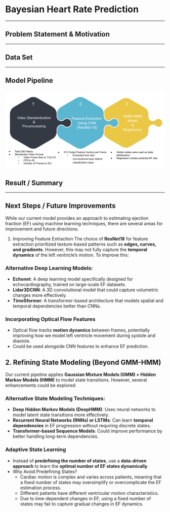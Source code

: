 # **Bayesian Heart Rate Prediction**
---
## **Problem Statement & Motivation**

---
## **Data Set**

---
## **Model Pipeline**
![Flow Chart](./attachment/flowchart.png)
---
## **Result / Summary**

---
## **Next Steps / Future Improvements**
While our current model provides an approach to estimating ejection fraction (EF) using machine learning techniques, there are several areas for improvement and future directions.

1. Improving Feature Extraction
The choice of **ResNet18** for feature extraction prioritized texture-based patterns such as **edges, curves, and gradients**. However, this may not fully capture the **temporal dynamics** of the left ventricle’s motion. To improve this:  

### **Alternative Deep Learning Models:**
- **Echonet**: A deep learning model specifically designed for echocardiography, trained on large-scale EF datasets.
- **Lidar3DCNN**: A 3D convolutional model that could capture volumetric changes more effectively.
- **TimeSformer**: A transformer-based architecture that models spatial and temporal dependencies better than CNNs.

### **Incorporating Optical Flow Features**  
- Optical flow tracks **motion dynamics** between frames, potentially improving how we model left ventricle movement during systole and diastole.
- Could be used alongside CNN features to enhance EF prediction.

## **2. Refining State Modeling (Beyond GMM-HMM)**
Our current pipeline applies **Gaussian Mixture Models (GMM) + Hidden Markov Models (HMM)** to model state transitions. However, several enhancements could be explored:

### **Alternative State Modeling Techniques:**
- **Deep Hidden Markov Models (DeepHMM)**: Uses neural networks to model latent state transitions more effectively.
- **Recurrent Neural Networks (RNNs) or LSTMs**: Can learn **temporal dependencies** in EF progression without requiring discrete states.
- **Transformer-based Sequence Models**: Could improve performance by better handling long-term dependencies.

### **Adaptive State Learning**
- Instead of **predefining the number of states**, use a **data-driven approach** to learn the **optimal number of EF states dynamically**.
- Why Avoid Predefining States?
    - Cardiac motion is complex and varies across patients, meaning that a fixed number of states may oversimplify or overcomplicate the EF estimation process.
    - Different patients have different ventricular motion characteristics.
    - Due to iime-dependent changes in EF, using a fixed number of states may fail to capture gradual changes in EF dynamics.




